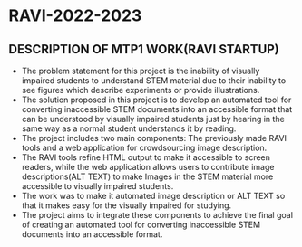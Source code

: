 # RAVI-2022-2023
## DESCRIPTION OF MTP1 WORK(RAVI STARTUP)
- The problem statement for this project is the inability of visually impaired students to understand STEM material due to their inability to see figures which describe experiments or provide illustrations. <br/>
- The solution proposed in this project is to develop an automated tool for converting inaccessible STEM documents into an accessible format that can be understood by visually impaired students just by hearing in the same way as a normal student understands it by reading. <br/>  
- The project includes two main components: 
The previously made RAVI tools and a web application for crowdsourcing image description.   <br/>
- The RAVI tools refine HTML output to make it accessible to screen readers, while the web application allows users to contribute image descriptions(ALT TEXT)  to make Images in the STEM material more accessible to visually impaired students. 
- The work was to make it automated image description or ALT TEXT so that it makes easy for the visually impaired for studying.
- The project aims to integrate these components to achieve the final goal of creating an automated tool for converting inaccessible STEM documents into an accessible format.
